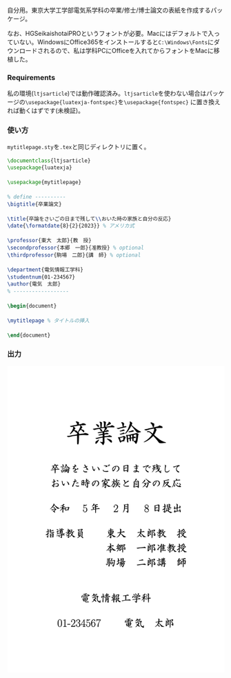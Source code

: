 自分用。東京大学工学部電気系学科の卒業/修士/博士論文の表紙を作成するパッケージ。

なお、HGSeikaishotaiPROというフォントが必要。Macにはデフォルトで入っていない。WindowsにOffice365をインストールすると`C:\Windows\Fonts`にダウンロードされるので、私は学科PCにOfficeを入れてからフォントをMacに移植した。

### Requirements
私の環境(`ltjsarticle`)では動作確認済み。`ltjsarticle`を使わない場合はパッケージの`\usepackage{luatexja-fontspec}`を`\usepackage{fontspec}`
に置き換えれば動くはずです(未検証)。

### 使い方
`mytitlepage.sty`を`.tex`と同じディレクトリに置く。
```tex
\documentclass{ltjsarticle}
\usepackage{luatexja}

\usepackage{mytitlepage}

% define ----------
\bigtitle{卒業論文}

\title{卒論をさいごの日まで残して\\おいた時の家族と自分の反応}
\date{\formatdate{8}{2}{2023}} % アメリカ式

\professor{東大　太郎}{教　授}
\secondprofessor{本郷　一郎}{准教授} % optional
\thirdprofessor{駒場　二郎}{講　師} % optional

\department{電気情報工学科}
\studentnum{01-234567}
\author{電気　太郎}
% ------------------

\begin{document}

\mytitlepage % タイトルの挿入

\end{document}
```

### 出力
![](ex.png)